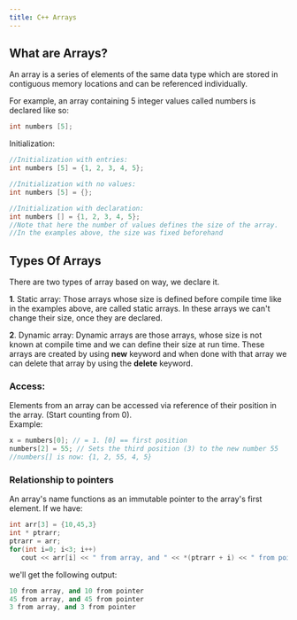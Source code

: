 ```yaml
---
title: C++ Arrays
---
```


## What are Arrays?  
An array is a series of elements of the same data type which are stored in contiguous memory locations and can be referenced individually.  

For example, an array containing 5 integer values called numbers is declared like so:  
```C++
int numbers [5];
```

Initialization:  
```C++
//Initialization with entries:
int numbers [5] = {1, 2, 3, 4, 5};

//Initialization with no values:
int numbers [5] = {};

//Initialization with declaration:
int numbers [] = {1, 2, 3, 4, 5};
//Note that here the number of values defines the size of the array.
//In the examples above, the size was fixed beforehand
```
## Types Of Arrays
There are two types of array based on way, we declare it.

**1**. Static array:
Those arrays whose size is defined before compile time like in the examples above, are called static arrays. In these arrays we can't change their size, once they are declared.

**2**. Dynamic array:
Dynamic arrays are those arrays, whose size is not known at compile time and we can define their size at run time. These arrays are created by using **new** keyword and when done with that array we can delete that array by using the **delete** keyword.

### Access:  
Elements from an array can be accessed via reference of their position in the array. (Start counting from 0).  
Example:  
```C++
x = numbers[0]; // = 1. [0] == first position
numbers[2] = 55; // Sets the third position (3) to the new number 55
//numbers[] is now: {1, 2, 55, 4, 5}
```

### Relationship to pointers

An array's name functions as an immutable pointer to the array's first element. If we have:

```C++
int arr[3] = {10,45,3}
int * ptrarr;
ptrarr = arr;
for(int i=0; i<3; i++)
   cout << arr[i] << " from array, and " << *(ptrarr + i) << " from pointer\n";
```
we'll get the following output:

```C++
10 from array, and 10 from pointer
45 from array, and 45 from pointer
3 from array, and 3 from pointer
```
